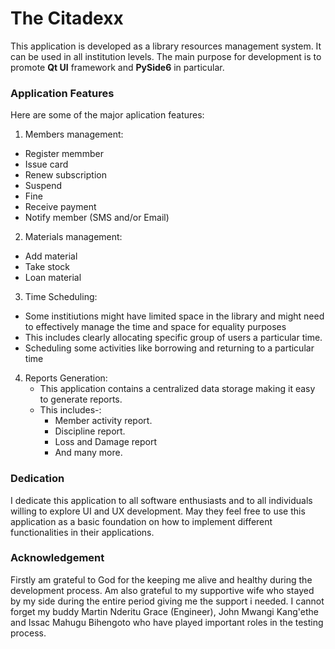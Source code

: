 # The Citadexx
 This application is developed as a library resources management system. It can be used in all institution levels. 
 The main purpose for development is to promote **Qt UI** framework and **PySide6** in particular. 

### Application Features
Here are some of the major aplication features:
1. Members management:
  - Register memmber
  - Issue card
  - Renew subscription
  - Suspend
  - Fine
  - Receive payment
  - Notify member (SMS and/or Email)

2. Materials management:
  - Add material
  - Take stock
  - Loan material
  
3. Time Scheduling:
  - Some institiutions might have limited space in the library and might need to effectively manage the time and space for 
  equality purposes
  - This includes clearly allocating specific group of users a particular time.
  - Scheduling some activities like borrowing and returning to a particular time

4. Reports Generation:
   - This application contains a centralized data storage making it easy to generate reports.
   - This includes-:
     * Member activity report.
     * Discipline report.
     * Loss and Damage report
     * And many more.


### Dedication
I dedicate this application to all software enthusiasts and to all individuals willing to explore UI and UX development.
May they feel free to use this application as a basic foundation on how to implement different functionalities in their 
applications.


### Acknowledgement
Firstly am grateful to God for the keeping me alive and healthy during the development process. Am also grateful to my 
supportive wife who stayed by my side during the entire period giving me the support i needed. I cannot forget my buddy 
Martin Nderitu Grace (Engineer), John Mwangi Kang'ethe and Issac Mahugu Bihengoto who have played important roles in the 
testing process. 
